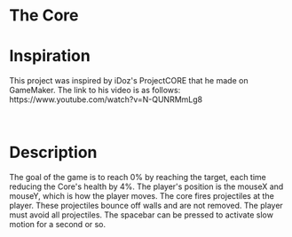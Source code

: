 # The Core
<h1>Inspiration </h1>
<p>This project was inspired by iDoz's ProjectCORE that he made on GameMaker. The link to his video is as follows: https://www.youtube.com/watch?v=N-QUNRMmLg8 </p>
<br>
<h1>Description </h1>
<p>The goal of the game is to reach 0% by reaching the target, each time reducing the Core's health by 4%. The player's position is the mouseX and mouseY, which is how the player moves. The core fires projectiles at the player. These projectiles bounce off walls and are not removed. The player must avoid all projectiles. The spacebar can be pressed to activate slow motion for a second or so. </p>
